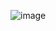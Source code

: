 ![image](https://github.com/suvedh11016/probability-and-random-variables-assignment-1/assets/131673570/26eab502-c2a3-48e8-914a-8066f5dacf46)
